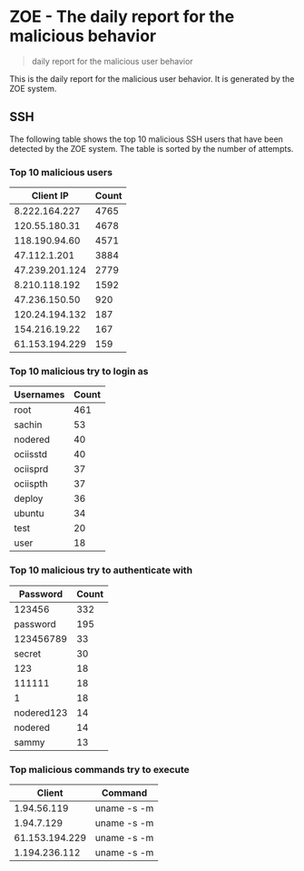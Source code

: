 # ZOE - The daily report for the malicious behavior

> daily report for the malicious user behavior

This is the daily report for the malicious user behavior. It is generated by the ZOE system.

## SSH

The following table shows the top 10 malicious SSH users that have been detected by the ZOE
system. The table is sorted by the number of attempts.

### Top 10 malicious users

| Client IP | Count    |
|-----------|----------|
| 8.222.164.227 | 4765 |
| 120.55.180.31 | 4678 |
| 118.190.94.60 | 4571 |
| 47.112.1.201 | 3884 |
| 47.239.201.124 | 2779 |
| 8.210.118.192 | 1592 |
| 47.236.150.50 | 920 |
| 120.24.194.132 | 187 |
| 154.216.19.22 | 167 |
| 61.153.194.229 | 159 |

### Top 10 malicious try to login as

| Usernames | Count    |
|-----------|----------|
| root | 461 |
| sachin | 53 |
| nodered | 40 |
| ociisstd | 40 |
| ociisprd | 37 |
| ociispth | 37 |
| deploy | 36 |
| ubuntu | 34 |
| test | 20 |
| user | 18 |

### Top 10 malicious try to authenticate with

| Password | Count    |
|-----------|----------|
| 123456 | 332 |
| password | 195 |
| 123456789 | 33 |
| secret | 30 |
| 123 | 18 |
| 111111 | 18 |
| 1 | 18 |
| nodered123 | 14 |
| nodered | 14 |
| sammy | 13 |

### Top malicious commands try to execute

| Client | Command |
|--------|---------|
| 1.94.56.119 | uname -s -m |
| 1.94.7.129 | uname -s -m |
| 61.153.194.229 | uname -s -m |
| 1.194.236.112 | uname -s -m |
